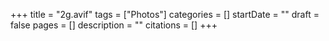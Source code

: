 +++
title = "2g.avif"
tags = ["Photos"]
categories = []
startDate = ""
draft = false
pages = []
description = ""
citations = []
+++
